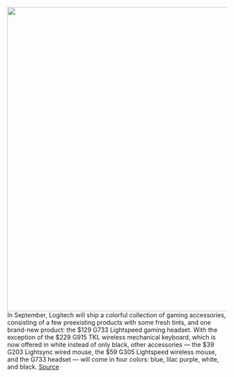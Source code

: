 <img src='https://cdn.vox-cdn.com/thumbor/p4Bohs7JJIyCN1ITcUTZQpVnmC8=/0x0:1218x812/1200x800/filters:focal(512x309:706x503)/cdn.vox-cdn.com/uploads/chorus_image/image/67290411/g733lineup.0.jpg' width='700px' /><br/>
In September, Logitech will ship a colorful collection of gaming accessories, consisting of a few preexisting products with some fresh tints, and one brand-new product: the $129 G733 Lightspeed gaming headset. With the exception of the $229 G915 TKL wireless mechanical keyboard, which is now offered in white instead of only black, other accessories — the $39 G203 Lightsync wired mouse, the $59 G305 Lightspeed wireless mouse, and the G733 headset — will come in four colors: blue, lilac purple, white, and black.
<a href='https://www.theverge.com/2020/8/25/21378026/logitech-g733-lightspeed-wireless-gaming-headset-accessories-g203-g305-g915-colors'> Source <a/>